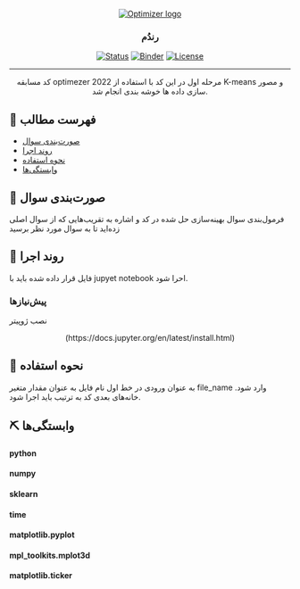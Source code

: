 <p align="center">
  <a href="" rel="noopener">
 <img src="http://optimizer.math.sharif.edu/wp-content/uploads/2021/02/optimizer.png" alt="Optimizer logo"></a>
</p>
<h3 align="center">رندُم</h3>

<div align="center">

  [![Status](https://img.shields.io/badge/status-active-success.svg)]() 
  [![Binder](https://mybinder.org/badge_logo.svg)](https://mybinder.org/v2/gh/mtefagh/demos/HEAD)
  [![License](https://img.shields.io/badge/license-GPL-blue.svg)](https://github.com/mtefagh/demos/blob/master/LICENSE)

</div>

---

<p align="center"> کد مسابقه optimezer 2022 مرحله اول
در این کد با استفاده از K-means و مصور سازی داده ها خوشه بندی انجام شد.
    <br> 
</p>

## 📝 فهرست مطالب
- [صورت‌بندی سوال](#problem_statement)
- [روند اجرا](#getting_started)
- [نحوه استفاده](#usage)
- [وابستگی‌ها](#tech_stack)


## 🧐 صورت‌بندی سوال <a name = "problem_statement"></a>
فرمول‌بندی سوال بهینه‌سازی حل شده در کد و اشاره به تقریب‌هایی که از سوال اصلی زده‌اید تا به سوال مورد نظر برسید


## 🏁 روند اجرا <a name = "getting_started"></a>
فایل قرار داده شده باید با jupyet notebook احرا شود.

### پیش‌نیازها
نصب ژوپیتر
<div align="center">
(https://docs.jupyter.org/en/latest/install.html)
</div>

## 🎈 نحوه استفاده <a name="usage"></a>
به عنوان ورودی در خط اول نام فایل به عنوان مقدار متغیر file_name وارد شود. خانه‌های بعدی کد به ترتیب باید اجرا شود.

## ⛏️ وابستگی‌ها <a name = "tech_stack"></a>
#### python
#### numpy
#### sklearn
#### time
#### matplotlib.pyplot
#### mpl_toolkits.mplot3d
#### matplotlib.ticker 
